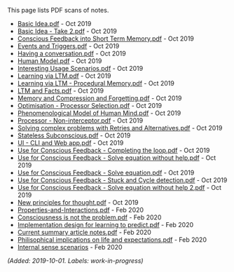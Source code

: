 This page lists PDF scans of notes.
* [Basic Idea.pdf](files/archive/Basic-Idea.pdf) - Oct 2019
* [Basic Idea - Take 2.pdf](files/archive/Basic-Idea-Take-2.pdf) - Oct 2019
* [Conscious Feedback into Short Term Memory.pdf](files/archive/Conscious-Feedback-into-Short-Term-Memory.pdf) - Oct 2019
* [Events and Triggers.pdf](files/archive/Events-and-Triggers.pdf) - Oct 2019
* [Having a conversation.pdf](files/archive/Having-a-conversation.pdf) - Oct 2019
* [Human Model.pdf](files/archive/Human-Model.pdf) - Oct 2019
* [Interesting Usage Scenarios.pdf](files/archive/Interesting-Usage-Scenarios.pdf) - Oct 2019
* [Learning via LTM.pdf](files/archive/Learning-via-LTM.pdf) - Oct 2019
* [Learning via LTM - Procedural Memory.pdf](files/archive/Learning-via-LTM;-Procedural-Memory.pdf) - Oct 2019
* [LTM and Facts.pdf](files/archive/LTM-and-Facts.pdf) - Oct 2019
* [Memory and Compression and Forgetting.pdf](files/archive/Memory-and-Compression-and-Forgetting.pdf) - Oct 2019
* [Optimisation - Processor Selection.pdf](files/archive/Optimisation;-Processor-Selection.pdf) - Oct 2019
* [Phenomenological Model of Human Mind.pdf](files/archive/Phenomenological-Model-of-Human-Mind.pdf) - Oct 2019
* [Processor - Non-interceptor.pdf](files/archive/Processor;-Non-Interceptor.pdf) - Oct 2019
* [Solving complex problems with Retries and Alternatives.pdf](files/archive/Solving-complex-problems-with-Retries-and-Alternatives.pdf) - Oct 2019
* [Stateless Subconscious.pdf](files/archive/Stateless-Subconscious.pdf) - Oct 2019
* [UI - CLI and Web app.pdf](files/archive/UI-CLI-and-Web-app.pdf) - Oct 2019
* [Use for Conscious Feedback - Completing the loop.pdf](files/archive/Use-for-Conscious-Feedback;-Completing-the-Loop.pdf) - Oct 2019
* [Use for Conscious Feedback - Solve equation without help.pdf](files/archive/Use-for-Conscious-Feedback;-Solve-equation-without-help.pdf) - Oct 2019
* [Use for Conscious Feedback - Solve equation.pdf](files/archive/Use-for-Conscious-Feedback;-Solve-equation.pdf) - Oct 2019
* [Use for Conscious Feedback - Stuck and Cycle detection.pdf](files/archive/Use-for-Conscious-Feedback;-Stuck-and-Cycle-detection.pdf) - Oct 2019
* [Use for Conscious Feedback - Solve equation without help 2.pdf](files/archive/Use-for-Conscious-Feedback;-Solve-equation-without-help-2.pdf) - Oct 2019
* [New principles for thought.pdf](files/archive/New-principles-for-thought.pdf) - Oct 2019
* [Properties-and-Interactions.pdf](files/archive/2020-02-23-Properties-and-Interactions.pdf) - Feb 2020
* [Consciousness is not the problem.pdf](files/archive/2020-02-23-Consciousness-is-not-the-problem.pdf) - Feb 2020
* [Implementation design for learning to predict.pdf](files/archive/2020-02-23-Implementation-design-for-learning-to-predict.pdf) - Feb 2020
* [Current summary article notes.pdf](files/archive/2020-02-23-Current-summary-article-notes.pdf) - Feb 2020
* [Philisophical implications on life and expectations.pdf](files/archive/2020-02-23-Philisophical-implications-on-life-and-expectations.pdf) - Feb 2020
* [Internal sense scenarios](files/archive/2020-02-28-Internal-Sense-Scenarios.pdf) - Feb 2020

_(Added: 2019-10-01. Labels: work-in-progress)_